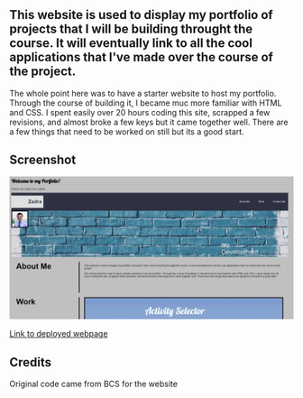 # <Portfolio Project>
## This website is used to display my portfolio of projects that I will be building throught the course. It will eventually link to all the cool applications that I've made over the course of the project.

The whole point here was to have a starter website to host my portfolio. Through the course of building it, I became muc more familiar with HTML and CSS. I spent easily over 20 hours coding this site, scrapped a few revisions, and almost broke a few keys but it came together well. There are a few things that need to be worked on still but its a good start.
 

## Screenshot

![screenshot](./assets/images/updatedportfolio.JPG)
    
[Link to deployed webpage](https://michaelzadra27.github.io/UpdatedPortfolio/)

## Credits
Original code came from BCS for the website